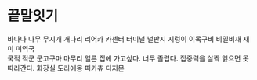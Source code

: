 # 끝말잇기

바나나
나무
무지개
개나리
리어카
카센터
터미널
널판지
지렁이
이목구비
비일비재
재미
미역국  
국적
적군
군고구마
마무리
얼른 집에 가고싶다.
너무 졸렵다.
집중력을 살짝 잃으면 못 따라간다.
화장실
도라에몽
피카츄
디지몬
